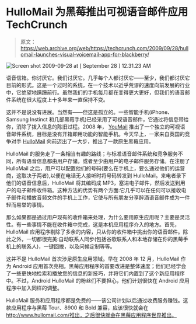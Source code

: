 # HulloMail 为黑莓推出可视语音邮件应用 TechCrunch

> 原文：<https://web.archive.org/web/https://techcrunch.com/2009/09/28/hullomail-launches-visual-voicemail-app-for-blackberry/>

![Screen shot 2009-09-28 at [ September 28 ] 12.31.23 AM](img/9645635db336f1526ff0dc55a4ed4722.png "Screen shot 2009-09-28 at [ September 28 ] 12.31.23 AM")

语音信箱。你讨厌它。我们讨厌它。几乎每个人都讨厌它——至少，我们都讨厌它目前的形式。这是一个过时的系统，在一个技术以近乎荒谬的速度向前发展的行业中，它绝望地蹒跚前行。虽然我们的手机每月都在变得更大更好，但我们的语音邮件系统在很大程度上十多年来一直保持不变。

这并不是说没有进展。当然有——但这是孤立的。一些智能手机(iPhone、Samsung Instinct 和几部黑莓手机)已经采用了可视语音邮件，它通过将信息带给你，消除了拨入信息的陈旧过程。2008 年， [YouMail](https://web.archive.org/web/20221209004301/http://www.mobilecrunch.com/2008/06/05/youmail-rolls-out-visual-voicemail-for-smartphones/) 推出了一个独立的可视语音邮件系统，目标是没有开箱即用功能的智能手机。今天早上，一家来自英国的竞争对手 [HulloMail](https://web.archive.org/web/20221209004301/http://www.hullomail.com/gb/indexGB.html) 向前迈出了一大步，推出了一款原生黑莓应用。

HulloMail 的服务走了一条相当有趣的路线；与标准语音邮件系统和竞争服务不同，所有语音信息都由用户存储，或者至少由用户的电子邮件服务存储。在注册了 HulloMail 之后，用户可以配置他们的号码(要么在手机上，要么通过他们的运营商，这取决于两者),以便在电话无人接听时将号码转发到 HulloMail。来电者录下他们的语音信息后，HulloMail 将其编码成 MP3，塞进电子邮件，然后发送到用户的电子邮件收件箱。这种方法的优势有两个方面:它几乎可以在任何可以接收电子邮件和播放音频文件的手机上工作，它使与所有朋友分享醉酒语音邮件成为一件轻而易举的事情。

那么如果都是通过用户现有的收件箱来处理，为什么要用原生应用呢？主要是灵活性。有一些事情不能在收件箱中完成，这是本机应用程序介入的地方。首先，HulloMail 应用程序剔除了多余的内容，只从你的收件箱中挑出你的语音邮件。除此之外，一切都很完美:自动联系人同步(包括谷歌联系人和本地存储在你的黑莓手机上的联系人)，一键回拨，以及问候定制等等。

这并不是 HulloMail 首次涉足原生应用领域。早在 2008 年 12 月，HulloMail 作为 Android 应用首次亮相。黑莓应用程序的首要改进是整体速度；他们已经学会了一些更快地检索和播放您的信息的新技巧，并将它们内置到了这个新应用程序中。不过，Android HulloMail 的粉丝们不要担心，他们计划很快在 Android 应用程序中加入同样的调整。

HulloMail 服务和应用程序都是免费的——该公司计划以后通过收费服务赚钱。这款应用程序与黑莓 Tour、8900 和 Bold 兼容，应该很快就会在 http://www.hullomail.com/推出，之后很快就会在黑莓应用程序世界推出。